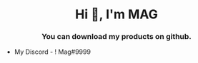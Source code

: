 <h1 align="center">Hi 👋, I'm MAG</h1>

<h3 align="center">You can download my products on github.</h3>


- My Discord - ! Mag#9999

